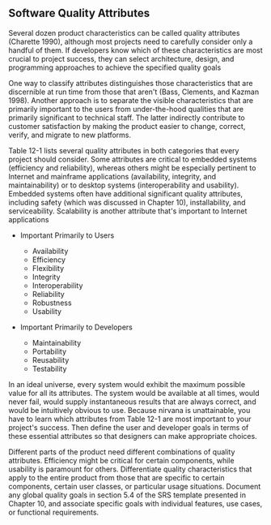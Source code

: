 Software Quality Attributes
---

Several dozen product characteristics can be called quality attributes (Charette 1990), although most projects need to carefully consider only a handful of them. If developers know which of these characteristics are most crucial to project success, they can select architecture, design, and programming approaches to achieve the specified quality goals 

One way to classify attributes distinguishes those characteristics that are discernible at run time from those that aren't (Bass, Clements, and Kazman 1998). Another approach is to separate the visible characteristics that are primarily important to the users from under-the-hood qualities that are primarily significant to technical staff. The latter indirectly contribute to customer satisfaction by making the product easier to change, correct, verify, and migrate to new platforms.

Table 12-1 lists several quality attributes in both categories that every project should consider. Some attributes are critical to embedded systems (efficiency and reliability), whereas others might be especially pertinent to Internet and mainframe applications (availability, integrity, and maintainability) or to desktop systems (interoperability and usability). Embedded systems often have additional significant quality attributes, including safety (which was discussed in Chapter 10), installability, and serviceability. Scalability is another attribute that's important to Internet applications

  - Important Primarily to Users
    - Availability
    - Efficiency
    - Flexibility
    - Integrity
    - Interoperability
    - Reliability
    - Robustness
    - Usability
    
  - Important Primarily to Developers
    - Maintainability
    - Portability
    - Reusability
    - Testability
    
In an ideal universe, every system would exhibit the maximum possible value for all its attributes. The system would be available at all times, would never fail, would supply instantaneous results that are always correct, and would be intuitively obvious to use. Because nirvana is unattainable, you have to learn which attributes from Table 12-1 are most important to your project's success. Then define the user and developer goals in terms of these essential attributes so that designers can make appropriate choices. 

Different parts of the product need different combinations of quality attributes. Efficiency might be critical for certain components, while usability is paramount for others. Differentiate quality characteristics that apply to the entire product from those that are specific to certain components, certain user classes, or particular usage situations. Document any global quality goals in section 5.4 of the SRS template presented in Chapter 10, and associate specific goals with individual features, use cases, or functional requirements.

